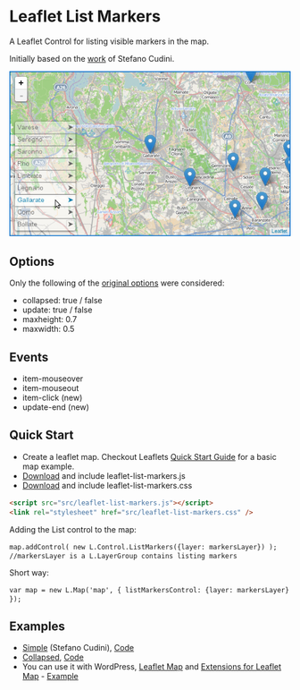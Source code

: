 # Leaflet List Markers

A Leaflet Control for listing visible markers in the map.

Initially based on the [work](https://github.com/stefanocudini/leaflet-list-markers) of Stefano Cudini.

![Image](images/list-markers.jpg)

## Options

Only the following of the [original options](src/leaflet-list-markers.js#L7-L20) were considered:

*	collapsed: true / false
*	update: true / false
* maxheight: 0.7
*	maxwidth: 0.5

## Events

* item-mouseover
* item-mouseout
* item-click (new)
* update-end (new)

## Quick Start

* Create a leaflet map. Checkout Leaflets [Quick Start Guide](http://leafletjs.com/examples/quick-start.html) for a basic map example.
* [Download](https://raw.githubusercontent.com/hupe13/leaflet-list-markers/refs/heads/master/src/leaflet-list-markers.js) and include leaflet-list-markers.js
* [Download](https://raw.githubusercontent.com/hupe13/leaflet-list-markers/refs/heads/master/src/leaflet-list-markers.css) and include leaflet-list-markers.css

```html
<script src="src/leaflet-list-markers.js"></script>
<link rel="stylesheet" href="src/leaflet-list-markers.css" />
```

Adding the List control to the map:

```
map.addControl( new L.Control.ListMarkers({layer: markersLayer}) );
//markersLayer is a L.LayerGroup contains listing markers
```
Short way:
```
var map = new L.Map('map', { listMarkersControl: {layer: markersLayer} });
```

## Examples

* <a href="https://hupe13.github.io/leaflet-list-markers/examples/simple.html">Simple</a> (Stefano Cudini), <a href="examples/simple.html">Code</a>
* <a href="https://hupe13.github.io/leaflet-list-markers/examples/simple-collapsed.html">Collapsed</a>, <a href="examples/simple-collapsed.html">Code</a>
* You can use it with WordPress, [Leaflet Map](https://wordpress.org/plugins/leaflet-map/) and [Extensions for Leaflet Map](https://wordpress.org/plugins/extensions-leaflet-map/) - <a href="https://leafext.de/en/listmarker/listmarker/">Example</a>
